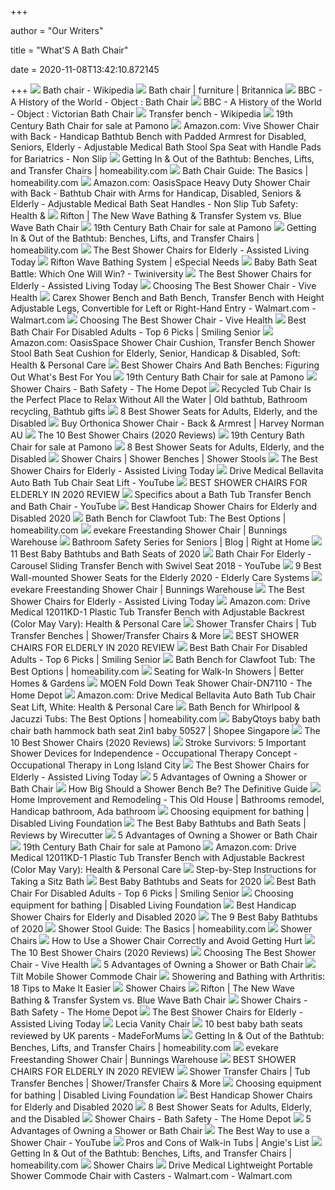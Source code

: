 +++
        
author = "Our Writers"
        
title = "What'S A Bath Chair"
        
date = 2020-11-08T13:42:10.872145
        
+++
[ ![](https://upload.wikimedia.org/wikipedia/commons/e/e3/Bath_chair%2C_St_John%27s_Museum_Store.jpg)](https://upload.wikimedia.org/wikipedia/commons/e/e3/Bath_chair%2C_St_John%27s_Museum_Store.jpg) Bath chair - Wikipedia
[ ![](https://cdn.britannica.com/20/6320-004-14FFF956/Bath-chair.jpg)](https://cdn.britannica.com/20/6320-004-14FFF956/Bath-chair.jpg) Bath chair | furniture | Britannica
[ ![](http://www.bbc.co.uk/staticarchive/43e987e453437544e2f557203d213d33e7fe5094)](http://www.bbc.co.uk/staticarchive/43e987e453437544e2f557203d213d33e7fe5094) BBC - A History of the World - Object : Bath Chair
[ ![](http://www.bbc.co.uk/staticarchive/c7787b36c781aa91bf3e9fb0e4879916809134cc)](http://www.bbc.co.uk/staticarchive/c7787b36c781aa91bf3e9fb0e4879916809134cc) BBC - A History of the World - Object : Victorian Bath Chair
[ ![](https://upload.wikimedia.org/wikipedia/commons/a/a7/Transfer_bench.jpg)](https://upload.wikimedia.org/wikipedia/commons/a/a7/Transfer_bench.jpg) Transfer bench - Wikipedia
[ ![](https://cdn20.pamono.com/p/s/5/7/578267_ftoad7hnhf/19th-century-bath-chair.jpg)](https://cdn20.pamono.com/p/s/5/7/578267_ftoad7hnhf/19th-century-bath-chair.jpg) 19th Century Bath Chair for sale at Pamono
[ ![](https://m.media-amazon.com/images/I/61APmhStP1L._AC_SS350_.jpg)](https://m.media-amazon.com/images/I/61APmhStP1L._AC_SS350_.jpg) Amazon.com: Vive Shower Chair with Back - Handicap Bathtub Bench with  Padded Armrest for Disabled, Seniors, Elderly - Adjustable Medical Bath  Stool Spa Seat with Handle Pads for Bariatrics - Non Slip
[ ![](http://homeability.com/main/wp-content/uploads/2013/12/Sliding-bathtub-transfer-bench.jpg)](http://homeability.com/main/wp-content/uploads/2013/12/Sliding-bathtub-transfer-bench.jpg) Getting In & Out of the Bathtub: Benches, Lifts, and Transfer Chairs |  homeability.com
[ ![](http://homeability.com/main/wp-content/uploads/2015/11/bath-chair-homeability-300x300.png)](http://homeability.com/main/wp-content/uploads/2015/11/bath-chair-homeability-300x300.png) Bath Chair Guide: The Basics | homeability.com
[ ![](https://m.media-amazon.com/images/I/51-dyEID2fL._AC_SS350_.jpg)](https://m.media-amazon.com/images/I/51-dyEID2fL._AC_SS350_.jpg) Amazon.com: OasisSpace Heavy Duty Shower Chair with Back - Bathtub Chair  with Arms for Handicap, Disabled, Seniors & Elderly - Adjustable Medical Bath  Seat Handles - Non Slip Tub Safety: Health &
[ ![](https://cdn.rifton.com/-/media/images/rifton/blog/blog-images/2016/nov-16/adaptive-bath-chair-wave-rifton.jpg?la=en&d=20161108T142904Z)](https://cdn.rifton.com/-/media/images/rifton/blog/blog-images/2016/nov-16/adaptive-bath-chair-wave-rifton.jpg?la=en&d=20161108T142904Z) Rifton | The New Wave Bathing & Transfer System vs. Blue Wave Bath Chair
[ ![](https://cdn20.pamono.com/p/g/5/7/578267_zhf424244y/19th-century-bath-chair-3.jpg)](https://cdn20.pamono.com/p/g/5/7/578267_zhf424244y/19th-century-bath-chair-3.jpg) 19th Century Bath Chair for sale at Pamono
[ ![](http://homeability.com/main/wp-content/uploads/2013/12/Bath-Chair-Sliding.jpg)](http://homeability.com/main/wp-content/uploads/2013/12/Bath-Chair-Sliding.jpg) Getting In & Out of the Bathtub: Benches, Lifts, and Transfer Chairs |  homeability.com
[ ![](https://assistedlivingtoday.com/wp-content/uploads/2018/10/Azadx-Bath-Chair-min.jpg)](https://assistedlivingtoday.com/wp-content/uploads/2018/10/Azadx-Bath-Chair-min.jpg) The Best Shower Chairs for Elderly - Assisted Living Today
[ ![](https://www.especialneeds.com/media/catalog/product/cache/1/image/7baf546b81bd6e694f260c7b7a7dc732/r/i/rifton-wave-basic-bath-chair-blue-web.jpg)](https://www.especialneeds.com/media/catalog/product/cache/1/image/7baf546b81bd6e694f260c7b7a7dc732/r/i/rifton-wave-basic-bath-chair-blue-web.jpg) Rifton Wave Bathing System | eSpecial Needs
[ ![](https://www.twiniversity.com/wp-content/uploads/Untitled-design-6-min-1.png)](https://www.twiniversity.com/wp-content/uploads/Untitled-design-6-min-1.png) Baby Bath Seat Battle: Which One Will Win? - Twiniversity
[ ![](https://assistedlivingtoday.com/wp-content/uploads/2018/11/shower-chair-for-elderly.jpg)](https://assistedlivingtoday.com/wp-content/uploads/2018/11/shower-chair-for-elderly.jpg) The Best Shower Chairs for Elderly - Assisted Living Today
[ ![](https://cdn.shopify.com/s/files/1/0763/4541/files/shower_transfer_seat-min.jpg?v=1561475422)](https://cdn.shopify.com/s/files/1/0763/4541/files/shower_transfer_seat-min.jpg?v=1561475422) Choosing The Best Shower Chair - Vive Health
[ ![](https://i5.walmartimages.com/asr/973d942f-7a4e-42d1-bfc1-c44abdf29355_1.7331799514d7194f9a3bccffc0e767c3.jpeg)](https://i5.walmartimages.com/asr/973d942f-7a4e-42d1-bfc1-c44abdf29355_1.7331799514d7194f9a3bccffc0e767c3.jpeg) Carex Shower Bench and Bath Bench, Transfer Bench with Height Adjustable  Legs, Convertible for Left or Right-Hand Entry - Walmart.com - Walmart.com
[ ![](https://cdn.shopify.com/s/files/1/0763/4541/files/shower_chair.jpg?v=1561091766)](https://cdn.shopify.com/s/files/1/0763/4541/files/shower_chair.jpg?v=1561091766) Choosing The Best Shower Chair - Vive Health
[ ![](https://i2.wp.com/www.smilingsenior.com/wp-content/uploads/2018/10/bath-chair-for-disabled-adults.jpg?fit=1800%2C1200&ssl=1)](https://i2.wp.com/www.smilingsenior.com/wp-content/uploads/2018/10/bath-chair-for-disabled-adults.jpg?fit=1800%2C1200&ssl=1) Best Bath Chair For Disabled Adults - Top 6 Picks | Smiling Senior
[ ![](https://images-na.ssl-images-amazon.com/images/I/71YgNY2rkWL._AC_SL1200_.jpg)](https://images-na.ssl-images-amazon.com/images/I/71YgNY2rkWL._AC_SL1200_.jpg) Amazon.com: OasisSpace Shower Chair Cushion, Transfer Bench Shower Stool Bath  Seat Cushion for Elderly, Senior, Handicap & Disabled, Soft: Health &  Personal Care
[ ![](https://caregiverconnection.org/wp-content/uploads/2018/05/Best-Shower-Chairs-and-Bath-Bench.jpg)](https://caregiverconnection.org/wp-content/uploads/2018/05/Best-Shower-Chairs-and-Bath-Bench.jpg) Best Shower Chairs And Bath Benches: Figuring Out What's Best For You
[ ![](https://cdn20.pamono.com/p/g/5/7/578267_rcsta23vjc/19th-century-bath-chair-5.jpg)](https://cdn20.pamono.com/p/g/5/7/578267_rcsta23vjc/19th-century-bath-chair-5.jpg) 19th Century Bath Chair for sale at Pamono
[ ![](https://images.homedepot-static.com/productImages/c8975492-f411-4ad2-94de-967de78c9d2e/svn/gray-eagle-health-supplies-shower-chairs-77762-64_1000.jpg)](https://images.homedepot-static.com/productImages/c8975492-f411-4ad2-94de-967de78c9d2e/svn/gray-eagle-health-supplies-shower-chairs-77762-64_1000.jpg) Shower Chairs - Bath Safety - The Home Depot
[ ![](https://i.pinimg.com/originals/08/16/6a/08166ade562b5cfd4350be28ff8eb5d2.jpg)](https://i.pinimg.com/originals/08/16/6a/08166ade562b5cfd4350be28ff8eb5d2.jpg) Recycled Tub Chair Is the Perfect Place to Relax Without All the Water |  Old bathtub, Bathroom recycling, Bathtub gifts
[ ![](https://www.womansworld.com/wp-content/uploads/2019/02/best-shower-seats-with-back.png?w=1024)](https://www.womansworld.com/wp-content/uploads/2019/02/best-shower-seats-with-back.png?w=1024) 8 Best Shower Seats for Adults, Elderly, and the Disabled
[ ![](https://azcd.harveynorman.com.au/media/catalog/product/0/b/0balkflg_1.jpeg)](https://azcd.harveynorman.com.au/media/catalog/product/0/b/0balkflg_1.jpeg) Buy Orthonica Shower Chair - Back & Armrest | Harvey Norman AU
[ ![](https://footmassagereviews.com/wp-content/uploads/Shower-Chairs.jpg)](https://footmassagereviews.com/wp-content/uploads/Shower-Chairs.jpg) The 10 Best Shower Chairs (2020 Reviews)
[ ![](https://cdn20.pamono.com/p/g/5/7/578267_8mwp6nd9q4/19th-century-bath-chair-7.jpg)](https://cdn20.pamono.com/p/g/5/7/578267_8mwp6nd9q4/19th-century-bath-chair-7.jpg) 19th Century Bath Chair for sale at Pamono
[ ![](https://www.womansworld.com/wp-content/uploads/2019/02/best-shower-seats-folding.png?w=1024)](https://www.womansworld.com/wp-content/uploads/2019/02/best-shower-seats-folding.png?w=1024) 8 Best Shower Seats for Adults, Elderly, and the Disabled
[ ![](https://www.cvs.com/bizcontent/merchandising/productimages/large/82238324721.jpg)](https://www.cvs.com/bizcontent/merchandising/productimages/large/82238324721.jpg) Shower Chairs | Shower Benches | Shower Stools
[ ![](https://assistedlivingtoday.com/wp-content/uploads/2018/10/Medical-Tool-Free-Assmbly-Shower-Chair-by-Vaunn-min.jpg)](https://assistedlivingtoday.com/wp-content/uploads/2018/10/Medical-Tool-Free-Assmbly-Shower-Chair-by-Vaunn-min.jpg) The Best Shower Chairs for Elderly - Assisted Living Today
[ ![](https://i.ytimg.com/vi/pezKLvluCVg/sddefault.jpg)](https://i.ytimg.com/vi/pezKLvluCVg/sddefault.jpg) Drive Medical Bellavita Auto Bath Tub Chair Seat Lift - YouTube
[ ![](https://ztoplist.com/wp-content/uploads/2019/10/B06Y5Z47HK-500x500.jpg)](https://ztoplist.com/wp-content/uploads/2019/10/B06Y5Z47HK-500x500.jpg) BEST SHOWER CHAIRS FOR ELDERLY IN 2020 REVIEW
[ ![](https://i.ytimg.com/vi/OqXB9c5giJ4/maxresdefault.jpg)](https://i.ytimg.com/vi/OqXB9c5giJ4/maxresdefault.jpg) Specifics about a Bath Tub Transfer Bench and Bath Chair - YouTube
[ ![](http://www.bestshowerchairs.com/wp-content/uploads/2017/07/Carousel-Sliding-Transfer-Bench-with-Swivel-Seat.jpg)](http://www.bestshowerchairs.com/wp-content/uploads/2017/07/Carousel-Sliding-Transfer-Bench-with-Swivel-Seat.jpg) Best Handicap Shower Chairs for Elderly and Disabled 2020
[ ![](http://homeability.com/main/wp-content/uploads/2016/02/bath_bench_clawfoot_bathtub_homeability.png)](http://homeability.com/main/wp-content/uploads/2016/02/bath_bench_clawfoot_bathtub_homeability.png) Bath Bench for Clawfoot Tub: The Best Options | homeability.com
[ ![](https://media.bunnings.com.au/Product-800x800/13d4522a-81b3-441f-b0c9-8b66fd94b991.jpg)](https://media.bunnings.com.au/Product-800x800/13d4522a-81b3-441f-b0c9-8b66fd94b991.jpg) evekare Freestanding Shower Chair | Bunnings Warehouse
[ ![](https://www.rightathome.net/-/media/images/franchises/franchise-oportunities/blogimages/20160517.ashx?h=252&w=484&la=en&hash=6147D48B099A28F761DE012A8DCFCCBC7D13D98C)](https://www.rightathome.net/-/media/images/franchises/franchise-oportunities/blogimages/20160517.ashx?h=252&w=484&la=en&hash=6147D48B099A28F761DE012A8DCFCCBC7D13D98C) Bathroom Safety Series for Seniors | Blog | Right at Home
[ ![](https://res.cloudinary.com/babylist/image/upload/f_auto,q_auto:best,c_scale/v1584596551/Best-of-bathtubs-2020-pin_le0s4u.jpg)](https://res.cloudinary.com/babylist/image/upload/f_auto,q_auto:best,c_scale/v1584596551/Best-of-bathtubs-2020-pin_le0s4u.jpg) 11 Best Baby Bathtubs and Bath Seats of 2020
[ ![](https://i.ytimg.com/vi/T-EDIwkYxl4/maxresdefault.jpg)](https://i.ytimg.com/vi/T-EDIwkYxl4/maxresdefault.jpg) Bath Chair For Elderly - Carousel Sliding Transfer Bench with Swivel Seat  2018 - YouTube
[ ![](https://elderlycaresystems.com/wp-content/uploads/2018/06/Best-Wall-mounted-Shower-Seats-for-Elderly.png)](https://elderlycaresystems.com/wp-content/uploads/2018/06/Best-Wall-mounted-Shower-Seats-for-Elderly.png) 9 Best Wall-mounted Shower Seats for the Elderly 2020 - Elderly Care Systems
[ ![](https://media.bunnings.com.au/Product-800x800/a2e8ed77-9a40-40be-85be-a7ea8abea7fc.png)](https://media.bunnings.com.au/Product-800x800/a2e8ed77-9a40-40be-85be-a7ea8abea7fc.png) evekare Freestanding Shower Chair | Bunnings Warehouse
[ ![](https://assistedlivingtoday.com/wp-content/uploads/2018/10/Health-Line-Tool-Free-Assembly-Shower-Chair-min.jpg)](https://assistedlivingtoday.com/wp-content/uploads/2018/10/Health-Line-Tool-Free-Assembly-Shower-Chair-min.jpg) The Best Shower Chairs for Elderly - Assisted Living Today
[ ![](https://m.media-amazon.com/images/S/aplus-media/vc/55829ee3-4844-4d26-9b78-1953ea20bb47._SR300,300_.jpg)](https://m.media-amazon.com/images/S/aplus-media/vc/55829ee3-4844-4d26-9b78-1953ea20bb47._SR300,300_.jpg) Amazon.com: Drive Medical 12011KD-1 Plastic Tub Transfer Bench with  Adjustable Backrest (Color May Vary): Health & Personal Care
[ ![](https://static.rehabmart.com/imagesfromrd/BTV-5100-Tub11920.jpg)](https://static.rehabmart.com/imagesfromrd/BTV-5100-Tub11920.jpg) Shower Transfer Chairs | Tub Transfer Benches | Shower/Transfer Chairs &  More
[ ![](https://ztoplist.com/wp-content/uploads/2019/10/B00UVYGB6W-500x500.jpg)](https://ztoplist.com/wp-content/uploads/2019/10/B00UVYGB6W-500x500.jpg) BEST SHOWER CHAIRS FOR ELDERLY IN 2020 REVIEW
[ ![](https://i2.wp.com/www.smilingsenior.com/wp-content/uploads/2018/10/Dr-Kays-Adjustable-Height-Bath-and-Shower-Chair-Top-Rated-Shower-Bench-2.jpg?resize=810%2C880&ssl=1)](https://i2.wp.com/www.smilingsenior.com/wp-content/uploads/2018/10/Dr-Kays-Adjustable-Height-Bath-and-Shower-Chair-Top-Rated-Shower-Bench-2.jpg?resize=810%2C880&ssl=1) Best Bath Chair For Disabled Adults - Top 6 Picks | Smiling Senior
[ ![](http://homeability.com/main/wp-content/uploads/2015/11/sliding-swivel-bath-bench-homeability.png)](http://homeability.com/main/wp-content/uploads/2015/11/sliding-swivel-bath-bench-homeability.png) Bath Bench for Clawfoot Tub: The Best Options | homeability.com
[ ![](https://imagesvc.meredithcorp.io/v3/mm/image?url=https%3A%2F%2Fstatic.onecms.io%2Fwp-content%2Fuploads%2Fsites%2F37%2F2016%2F02%2F15223939%2F102060923.jpg)](https://imagesvc.meredithcorp.io/v3/mm/image?url=https%3A%2F%2Fstatic.onecms.io%2Fwp-content%2Fuploads%2Fsites%2F37%2F2016%2F02%2F15223939%2F102060923.jpg) Seating for Walk-In Showers | Better Homes & Gardens
[ ![](https://images.homedepot-static.com/productImages/6dc0d121-c670-44ee-b1d4-a13778a54aa9/svn/stainless-steel-moen-shower-chairs-dn7110-64_1000.jpg)](https://images.homedepot-static.com/productImages/6dc0d121-c670-44ee-b1d4-a13778a54aa9/svn/stainless-steel-moen-shower-chairs-dn7110-64_1000.jpg) MOEN Fold Down Teak Shower Chair-DN7110 - The Home Depot
[ ![](https://images-na.ssl-images-amazon.com/images/I/71r6kyB5%2BuL._AC_SX425_.jpg)](https://images-na.ssl-images-amazon.com/images/I/71r6kyB5%2BuL._AC_SX425_.jpg) Amazon.com: Drive Medical Bellavita Auto Bath Tub Chair Seat Lift, White:  Health & Personal Care
[ ![](http://homeability.com/main/wp-content/uploads/2016/02/jacuzzi-tub-bath-bench-homeability.png)](http://homeability.com/main/wp-content/uploads/2016/02/jacuzzi-tub-bath-bench-homeability.png) Bath Bench for Whirlpool & Jacuzzi Tubs: The Best Options | homeability.com
[ ![](https://cf.shopee.sg/file/b4d09832dec81c613f9467dba248f5f2)](https://cf.shopee.sg/file/b4d09832dec81c613f9467dba248f5f2) BabyQtoys baby bath chair bath hammock bath seat 2in1 baby 50527 | Shopee  Singapore
[ ![](https://cdn-ajoji.nitrocdn.com/GywzqtbFqltRwHQVORkqBwyYqFXugmmK/assets/static/source/wp-content/uploads/f54fa28404a47920c5be3a7e9168f318.Vaunn-Medical-Tool-Free-Assembly-Spa-Bathtub-Shower-Lift-Chair-Portable-Bath-Seat-Adjustable-Shower-Bench-White-Bathtub-Lift-Chair-with-Arms.jpg)](https://cdn-ajoji.nitrocdn.com/GywzqtbFqltRwHQVORkqBwyYqFXugmmK/assets/static/source/wp-content/uploads/f54fa28404a47920c5be3a7e9168f318.Vaunn-Medical-Tool-Free-Assembly-Spa-Bathtub-Shower-Lift-Chair-Portable-Bath-Seat-Adjustable-Shower-Bench-White-Bathtub-Lift-Chair-with-Arms.jpg) The 10 Best Shower Chairs (2020 Reviews)
[ ![](https://otconcept.com/wp-content/uploads/2020/03/bath-chair.jpg)](https://otconcept.com/wp-content/uploads/2020/03/bath-chair.jpg) Stroke Survivors: 5 Important Shower Devices for Independence -  Occupational Therapy Concept - Occupational Therapy in Long Island City
[ ![](https://assistedlivingtoday.com/wp-content/uploads/2018/10/Drive-Medical-Premium-Series-Shower-Chair-with-Back-and-Arms-min-231x300.jpg)](https://assistedlivingtoday.com/wp-content/uploads/2018/10/Drive-Medical-Premium-Series-Shower-Chair-with-Back-and-Arms-min-231x300.jpg) The Best Shower Chairs for Elderly - Assisted Living Today
[ ![](https://cdn2.bigcommerce.com/n-d57o0b/3yxam/product_images/uploaded_images/health-line-heavy-duty-pool-chair.jpg?t=1480619500)](https://cdn2.bigcommerce.com/n-d57o0b/3yxam/product_images/uploaded_images/health-line-heavy-duty-pool-chair.jpg?t=1480619500) 5 Advantages of Owning a Shower or Bath Chair
[ ![](https://teakshowerstools.net/wp-content/uploads/2019/08/How-Big-Should-a-Shower-Bench-Be.jpg)](https://teakshowerstools.net/wp-content/uploads/2019/08/How-Big-Should-a-Shower-Bench-Be.jpg) How Big Should a Shower Bench Be? The Definitive Guide
[ ![](https://i.pinimg.com/originals/aa/c1/6f/aac16fe3085dd29ab1aff489c75bdf8c.jpg)](https://i.pinimg.com/originals/aa/c1/6f/aac16fe3085dd29ab1aff489c75bdf8c.jpg) Home Improvement and Remodeling - This Old House | Bathrooms remodel,  Handicap bathroom, Ada bathroom
[ ![](https://www.dlf.org.uk/sites/default/files/Image%2018a_0.jpg)](https://www.dlf.org.uk/sites/default/files/Image%2018a_0.jpg) Choosing equipment for bathing | Disabled Living Foundation
[ ![](https://cdn.thewirecutter.com/wp-content/uploads/2018/10/baby-bath-tubs-top-2x1-lowres1024-2.jpg)](https://cdn.thewirecutter.com/wp-content/uploads/2018/10/baby-bath-tubs-top-2x1-lowres1024-2.jpg) The Best Baby Bathtubs and Bath Seats | Reviews by Wirecutter
[ ![](https://cdn2.bigcommerce.com/n-d57o0b/3yxam/product_images/uploaded_images/big-wheel-portable-shower-chair-for-tight-areas-nuprodx-multichair.jpg?t=1482041264)](https://cdn2.bigcommerce.com/n-d57o0b/3yxam/product_images/uploaded_images/big-wheel-portable-shower-chair-for-tight-areas-nuprodx-multichair.jpg?t=1482041264) 5 Advantages of Owning a Shower or Bath Chair
[ ![](https://cdn20.pamono.com/p/g/5/7/578267_i7kjw2n0q7/19th-century-bath-chair-6.jpg)](https://cdn20.pamono.com/p/g/5/7/578267_i7kjw2n0q7/19th-century-bath-chair-6.jpg) 19th Century Bath Chair for sale at Pamono
[ ![](https://images-na.ssl-images-amazon.com/images/I/61rgFxu-inL._AC_SL1500_.jpg)](https://images-na.ssl-images-amazon.com/images/I/61rgFxu-inL._AC_SL1500_.jpg) Amazon.com: Drive Medical 12011KD-1 Plastic Tub Transfer Bench with  Adjustable Backrest (Color May Vary): Health & Personal Care
[ ![](https://www.verywellhealth.com/thmb/ZQejGZ9V0BrgkryQaSXOpgsbwPo=/1196x1196/smart/filters:no_upscale()/ScreenShot2016-02-13at8.48.38AM-56bf348d5f9b5829f866cf3e.png)](https://www.verywellhealth.com/thmb/ZQejGZ9V0BrgkryQaSXOpgsbwPo=/1196x1196/smart/filters:no_upscale()/ScreenShot2016-02-13at8.48.38AM-56bf348d5f9b5829f866cf3e.png) Step-by-Step Instructions for Taking a Sitz Bath
[ ![](https://images.ctfassets.net/9wtva4vhlgxb/6blp5wOOo9er330HJGcbzK/0d289efb6e4c9c7891dd89e3903e8230/Bath-seats_1536x680.jpeg)](https://images.ctfassets.net/9wtva4vhlgxb/6blp5wOOo9er330HJGcbzK/0d289efb6e4c9c7891dd89e3903e8230/Bath-seats_1536x680.jpeg) Best Baby Bathtubs and Seats for 2020
[ ![](https://i0.wp.com/www.smilingsenior.com/wp-content/uploads/2018/10/Medline-Shower-Chair-Bath-Seat-1.jpg?resize=810%2C810&ssl=1)](https://i0.wp.com/www.smilingsenior.com/wp-content/uploads/2018/10/Medline-Shower-Chair-Bath-Seat-1.jpg?resize=810%2C810&ssl=1) Best Bath Chair For Disabled Adults - Top 6 Picks | Smiling Senior
[ ![](https://www.dlf.org.uk/sites/default/files/Image%205a_0.jpg)](https://www.dlf.org.uk/sites/default/files/Image%205a_0.jpg) Choosing equipment for bathing | Disabled Living Foundation
[ ![](http://www.bestshowerchairs.com/wp-content/uploads/2016/10/Snap-n-Save-Sliding-Tub-Mount-Transfer-Bench-with-Swivel-Seat-Back.jpg)](http://www.bestshowerchairs.com/wp-content/uploads/2016/10/Snap-n-Save-Sliding-Tub-Mount-Transfer-Bench-with-Swivel-Seat-Back.jpg) Best Handicap Shower Chairs for Elderly and Disabled 2020
[ ![](https://www.verywellfamily.com/thmb/utXoIqV8-FVkHLcF3OlICRs481s=/1500x1007/filters:no_upscale():max_bytes(150000):strip_icc()/71MjDcnhEIL._SL1500_-5af0687443a10300367c1173.jpg)](https://www.verywellfamily.com/thmb/utXoIqV8-FVkHLcF3OlICRs481s=/1500x1007/filters:no_upscale():max_bytes(150000):strip_icc()/71MjDcnhEIL._SL1500_-5af0687443a10300367c1173.jpg) The 9 Best Baby Bathtubs of 2020
[ ![](http://homeability.com/main/wp-content/uploads/2016/06/shower-stool-homeability-8.png)](http://homeability.com/main/wp-content/uploads/2016/06/shower-stool-homeability-8.png) Shower Stool Guide: The Basics | homeability.com
[ ![](https://pics.drugstore.com/prodimg/379405/450.jpg)](https://pics.drugstore.com/prodimg/379405/450.jpg) Shower Chairs
[ ![](https://teakshowerbenches.net/wp-content/uploads/2018/07/How-to-use-shower-bench-correctly.jpg)](https://teakshowerbenches.net/wp-content/uploads/2018/07/How-to-use-shower-bench-correctly.jpg) How to Use a Shower Chair Correctly and Avoid Getting Hurt
[ ![](https://cdn-ajoji.nitrocdn.com/GywzqtbFqltRwHQVORkqBwyYqFXugmmK/assets/static/source/wp-content/uploads/c42377b6de5ea4b338d085780bb852ad.Medical-Tool-Free-Assembly-Spa-Bathtub-Adjustable-Shower-Chair-Seat-Bench-with-Removable-Back.jpg)](https://cdn-ajoji.nitrocdn.com/GywzqtbFqltRwHQVORkqBwyYqFXugmmK/assets/static/source/wp-content/uploads/c42377b6de5ea4b338d085780bb852ad.Medical-Tool-Free-Assembly-Spa-Bathtub-Adjustable-Shower-Chair-Seat-Bench-with-Removable-Back.jpg) The 10 Best Shower Chairs (2020 Reviews)
[ ![](https://cdn.shopify.com/s/files/1/0763/4541/files/Transfer_Bench_47b1cf9c-3cea-48a6-8b87-006b5e52f743.jpg?v=1561091713)](https://cdn.shopify.com/s/files/1/0763/4541/files/Transfer_Bench_47b1cf9c-3cea-48a6-8b87-006b5e52f743.jpg?v=1561091713) Choosing The Best Shower Chair - Vive Health
[ ![](https://cdn2.bigcommerce.com/n-d57o0b/3yxam/product_images/uploaded_images/otto-bock-shower-chair.jpg?t=1480618793)](https://cdn2.bigcommerce.com/n-d57o0b/3yxam/product_images/uploaded_images/otto-bock-shower-chair.jpg?t=1480618793) 5 Advantages of Owning a Shower or Bath Chair
[ ![](https://razdesigninc.com/wp-content/uploads/2018/02/raz-at-clear-2018-v2.png)](https://razdesigninc.com/wp-content/uploads/2018/02/raz-at-clear-2018-v2.png) Tilt Mobile Shower Commode Chair
[ ![](https://creakyjoints.org/wp-content/uploads/0819_Showering-Bathing-Arthritis.jpg)](https://creakyjoints.org/wp-content/uploads/0819_Showering-Bathing-Arthritis.jpg) Showering and Bathing with Arthritis: 18 Tips to Make It Easier
[ ![](https://pics.drugstore.com/prodimg/582098/450.jpg)](https://pics.drugstore.com/prodimg/582098/450.jpg) Shower Chairs
[ ![](https://cdn.rifton.com/-/media/images/rifton/blog/blog-images/2016/nov-16/special-needs-bath-chair-new-rifton-wave.jpg?la=en&d=20161108T143003Z)](https://cdn.rifton.com/-/media/images/rifton/blog/blog-images/2016/nov-16/special-needs-bath-chair-new-rifton-wave.jpg?la=en&d=20161108T143003Z) Rifton | The New Wave Bathing & Transfer System vs. Blue Wave Bath Chair
[ ![](https://images.homedepot-static.com/productImages/24d25758-fdff-4fee-9b46-8c6d2585d6c2/svn/teak-dreamline-shower-chairs-shst-01-tk-64_1000.jpg)](https://images.homedepot-static.com/productImages/24d25758-fdff-4fee-9b46-8c6d2585d6c2/svn/teak-dreamline-shower-chairs-shst-01-tk-64_1000.jpg) Shower Chairs - Bath Safety - The Home Depot
[ ![](https://assistedlivingtoday.com/wp-content/uploads/2018/10/NOVA-Medical-Bath-Seat-with-Arms-min-213x300.jpg)](https://assistedlivingtoday.com/wp-content/uploads/2018/10/NOVA-Medical-Bath-Seat-with-Arms-min-213x300.jpg) The Best Shower Chairs for Elderly - Assisted Living Today
[ ![](https://www.touchofclass.com/images/xxl/C249-001.jpg)](https://www.touchofclass.com/images/xxl/C249-001.jpg) Lecia Vanity Chair
[ ![](https://images.immediate.co.uk/production/volatile/sites/28/2015/11/best-baby-bath-seats-5d9d7b8.jpg?quality=90&resize=768,574)](https://images.immediate.co.uk/production/volatile/sites/28/2015/11/best-baby-bath-seats-5d9d7b8.jpg?quality=90&resize=768,574) 10 best baby bath seats reviewed by UK parents - MadeForMums
[ ![](http://homeability.com/main/wp-content/uploads/2013/12/moen_bath_bench-225x300.jpg)](http://homeability.com/main/wp-content/uploads/2013/12/moen_bath_bench-225x300.jpg) Getting In & Out of the Bathtub: Benches, Lifts, and Transfer Chairs |  homeability.com
[ ![](https://media.bunnings.com.au/Product-384x384/130e9d1d-31c8-441c-8063-0332f14cd399.jpg)](https://media.bunnings.com.au/Product-384x384/130e9d1d-31c8-441c-8063-0332f14cd399.jpg) evekare Freestanding Shower Chair | Bunnings Warehouse
[ ![](https://ztoplist.com/wp-content/uploads/2019/10/B07NM77DJ2-500x500.jpg)](https://ztoplist.com/wp-content/uploads/2019/10/B07NM77DJ2-500x500.jpg) BEST SHOWER CHAIRS FOR ELDERLY IN 2020 REVIEW
[ ![](https://image.rehabmart.com/include-mt/img-resize.asp?path=/imagesfromrd/219739.jpg&newwidth=210&quality=80)](https://image.rehabmart.com/include-mt/img-resize.asp?path=/imagesfromrd/219739.jpg&newwidth=210&quality=80) Shower Transfer Chairs | Tub Transfer Benches | Shower/Transfer Chairs &  More
[ ![](https://www.dlf.org.uk/sites/default/files/Image%201a_0.jpg)](https://www.dlf.org.uk/sites/default/files/Image%201a_0.jpg) Choosing equipment for bathing | Disabled Living Foundation
[ ![](http://www.bestshowerchairs.com/wp-content/uploads/2017/09/Swivel-Sliding-Bath-Transfer-Bench.jpg)](http://www.bestshowerchairs.com/wp-content/uploads/2017/09/Swivel-Sliding-Bath-Transfer-Bench.jpg) Best Handicap Shower Chairs for Elderly and Disabled 2020
[ ![](https://www.womansworld.com/wp-content/uploads/2019/02/best-shower-seats-for-adults.png)](https://www.womansworld.com/wp-content/uploads/2019/02/best-shower-seats-for-adults.png) 8 Best Shower Seats for Adults, Elderly, and the Disabled
[ ![](https://images.homedepot-static.com/productImages/3fe2244c-b092-4774-bde0-73802dc4c9f2/svn/white-glacier-bay-shower-chairs-fgb153gb-thd-64_600.jpg)](https://images.homedepot-static.com/productImages/3fe2244c-b092-4774-bde0-73802dc4c9f2/svn/white-glacier-bay-shower-chairs-fgb153gb-thd-64_600.jpg) Shower Chairs - Bath Safety - The Home Depot
[ ![](https://cdn2.bigcommerce.com/n-d57o0b/3yxam/product_images/uploaded_images/nuprodx-chair.png?t=1480618875)](https://cdn2.bigcommerce.com/n-d57o0b/3yxam/product_images/uploaded_images/nuprodx-chair.png?t=1480618875) 5 Advantages of Owning a Shower or Bath Chair
[ ![](https://i.ytimg.com/vi/ICefLm0-QOM/maxresdefault.jpg)](https://i.ytimg.com/vi/ICefLm0-QOM/maxresdefault.jpg) The Best Way to use a Shower Chair - YouTube
[ ![](https://media.angieslist.com/s3fs-public/styles/widescreen_large/public/walkintub-highrez.jpg?itok=JNqLX18x)](https://media.angieslist.com/s3fs-public/styles/widescreen_large/public/walkintub-highrez.jpg?itok=JNqLX18x) Pros and Cons of Walk-in Tubs | Angie's List
[ ![](http://homeability.com/main/wp-content/uploads/2013/12/Self-controlled-reclining-bath-lift-300x200.jpg)](http://homeability.com/main/wp-content/uploads/2013/12/Self-controlled-reclining-bath-lift-300x200.jpg) Getting In & Out of the Bathtub: Benches, Lifts, and Transfer Chairs |  homeability.com
[ ![](https://pics.drugstore.com/prodimg/203012/450.jpg)](https://pics.drugstore.com/prodimg/203012/450.jpg) Shower Chairs
[ ![](https://i5.walmartimages.com/asr/554c04e8-1fad-4803-acbf-8db2e85aa43b_1.fed999d97360c9ff50b2e79629a16d06.jpeg)](https://i5.walmartimages.com/asr/554c04e8-1fad-4803-acbf-8db2e85aa43b_1.fed999d97360c9ff50b2e79629a16d06.jpeg) Drive Medical Lightweight Portable Shower Commode Chair with Casters -  Walmart.com - Walmart.com
